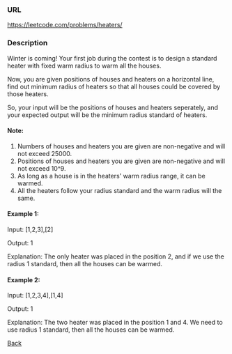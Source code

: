 ### URL

https://leetcode.com/problems/heaters/

### Description


Winter is coming! Your first job during the contest is to design a standard heater with fixed warm radius to warm all the houses.

Now, you are given positions of houses and heaters on a horizontal line, find out minimum radius of heaters so that all houses could be covered by those heaters.

So, your input will be the positions of houses and heaters seperately, and your expected output will be the minimum radius standard of heaters.

#### Note:

1. Numbers of houses and heaters you are given are non-negative and will not exceed 25000.
2. Positions of houses and heaters you are given are non-negative and will not exceed 10^9.
3. As long as a house is in the heaters' warm radius range, it can be warmed.
4. All the heaters follow your radius standard and the warm radius will the same.
 

#### Example 1:

Input: [1,2,3],[2]

Output: 1

Explanation: The only heater was placed in the position 2, and if we use the radius 1 standard, then all the houses can be warmed.
 

#### Example 2:

Input: [1,2,3,4],[1,4]

Output: 1

Explanation: The two heater was placed in the position 1 and 4. We need to use radius 1 standard, then all the houses can be warmed.

[Back](readme.md)